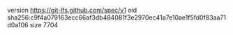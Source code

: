 version https://git-lfs.github.com/spec/v1
oid sha256:c9f4a079163ecc66af3db484081f3e2970ec41a7e10ae1f5fd0f83aa71d0a106
size 7704

